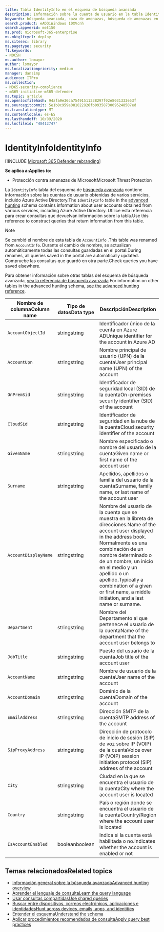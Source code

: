 ```yaml
---
title: Tabla IdentityInfo en el esquema de búsqueda avanzada
description: Información sobre la cuenta de usuario en la tabla IdentityInfo del esquema de búsqueda avanzada
keywords: búsqueda avanzada, caza de amenazas, búsqueda de amenazas en el ciberespacio, protección contra amenazas de Microsoft, Microsoft 365, MTP, M365, búsqueda, consulta, telemetría, referencia de esquema, kusto, tabla, columna, tipo de datos, descripción, AccountInfo, IdentityInfo, cuenta
search.product: eADQiWindows 10XVcnh
search.appverid: met150
ms.prod: microsoft-365-enterprise
ms.mktglfcycl: deploy
ms.sitesec: library
ms.pagetype: security
f1.keywords:
- NOCSH
ms.author: lomayor
author: lomayor
ms.localizationpriority: medium
manager: dansimp
audience: ITPro
ms.collection:
- M365-security-compliance
- m365-initiative-m365-defender
ms.topic: article
ms.openlocfilehash: 94afa9e36ca75491511338297f02e8031333e53f
ms.sourcegitcommit: 5e1b8c959a081022826fb09358730096248507ed
ms.translationtype: MT
ms.contentlocale: es-ES
ms.lasthandoff: 10/09/2020
ms.locfileid: "48412747"
---
```

# <a name="identityinfo"></a><span data-ttu-id="c6ac6-104">IdentityInfo</span><span class="sxs-lookup"><span data-stu-id="c6ac6-104">IdentityInfo</span></span>

[!INCLUDE [Microsoft 365 Defender rebranding](../includes/microsoft-defender.md)]


<span data-ttu-id="c6ac6-105">**Se aplica a:**</span><span class="sxs-lookup"><span data-stu-id="c6ac6-105">**Applies to:**</span></span>
- <span data-ttu-id="c6ac6-106">Protección contra amenazas de Microsoft</span><span class="sxs-lookup"><span data-stu-id="c6ac6-106">Microsoft Threat Protection</span></span>

<span data-ttu-id="c6ac6-107">La `IdentityInfo` tabla del esquema de [búsqueda avanzada](advanced-hunting-overview.md) contiene información sobre las cuentas de usuario obtenidas de varios servicios, incluido Azure Active Directory.</span><span class="sxs-lookup"><span data-stu-id="c6ac6-107">The `IdentityInfo` table in the [advanced hunting](advanced-hunting-overview.md) schema contains information about user accounts obtained from various services, including Azure Active Directory.</span></span> <span data-ttu-id="c6ac6-108">Utilice esta referencia para crear consultas que devuelvan información sobre la tabla.</span><span class="sxs-lookup"><span data-stu-id="c6ac6-108">Use this reference to construct queries that return information from this table.</span></span>

>[!NOTE]
><span data-ttu-id="c6ac6-109">Se cambió el nombre de esta tabla de `AccountInfo` .</span><span class="sxs-lookup"><span data-stu-id="c6ac6-109">This table was renamed from `AccountInfo`.</span></span> <span data-ttu-id="c6ac6-110">Durante el cambio de nombre, se actualizan automáticamente todas las consultas guardadas en el portal.</span><span class="sxs-lookup"><span data-stu-id="c6ac6-110">During renames, all queries saved in the portal are automatically updated.</span></span> <span data-ttu-id="c6ac6-111">Compruebe las consultas que guardó en otra parte.</span><span class="sxs-lookup"><span data-stu-id="c6ac6-111">Check queries you have saved elsewhere.</span></span>

<span data-ttu-id="c6ac6-112">Para obtener información sobre otras tablas del esquema de búsqueda avanzada, [vea la referencia de búsqueda avanzada](advanced-hunting-schema-tables.md).</span><span class="sxs-lookup"><span data-stu-id="c6ac6-112">For information on other tables in the advanced hunting schema, [see the advanced hunting reference](advanced-hunting-schema-tables.md).</span></span>

| <span data-ttu-id="c6ac6-113">Nombre de columna</span><span class="sxs-lookup"><span data-stu-id="c6ac6-113">Column name</span></span> | <span data-ttu-id="c6ac6-114">Tipo de datos</span><span class="sxs-lookup"><span data-stu-id="c6ac6-114">Data type</span></span> | <span data-ttu-id="c6ac6-115">Descripción</span><span class="sxs-lookup"><span data-stu-id="c6ac6-115">Description</span></span> |
|-------------|-----------|-------------|
| `AccountObjectId` | <span data-ttu-id="c6ac6-116">string</span><span class="sxs-lookup"><span data-stu-id="c6ac6-116">string</span></span> | <span data-ttu-id="c6ac6-117">Identificador único de la cuenta en Azure AD</span><span class="sxs-lookup"><span data-stu-id="c6ac6-117">Unique identifier for the account in Azure AD</span></span> |
| `AccountUpn` | <span data-ttu-id="c6ac6-118">string</span><span class="sxs-lookup"><span data-stu-id="c6ac6-118">string</span></span> | <span data-ttu-id="c6ac6-119">Nombre principal de usuario (UPN) de la cuenta</span><span class="sxs-lookup"><span data-stu-id="c6ac6-119">User principal name (UPN) of the account</span></span> |
| `OnPremSid` | <span data-ttu-id="c6ac6-120">string</span><span class="sxs-lookup"><span data-stu-id="c6ac6-120">string</span></span> | <span data-ttu-id="c6ac6-121">Identificador de seguridad local (SID) de la cuenta</span><span class="sxs-lookup"><span data-stu-id="c6ac6-121">On-premises security identifier (SID) of the account</span></span> |
| `CloudSid` | <span data-ttu-id="c6ac6-122">string</span><span class="sxs-lookup"><span data-stu-id="c6ac6-122">string</span></span> | <span data-ttu-id="c6ac6-123">Identificador de seguridad en la nube de la cuenta</span><span class="sxs-lookup"><span data-stu-id="c6ac6-123">Cloud security identifier of the account</span></span> |
| `GivenName` | <span data-ttu-id="c6ac6-124">string</span><span class="sxs-lookup"><span data-stu-id="c6ac6-124">string</span></span> | <span data-ttu-id="c6ac6-125">Nombre especificado o nombre del usuario de la cuenta</span><span class="sxs-lookup"><span data-stu-id="c6ac6-125">Given name or first name of the account user</span></span> |
| `Surname` | <span data-ttu-id="c6ac6-126">string</span><span class="sxs-lookup"><span data-stu-id="c6ac6-126">string</span></span> | <span data-ttu-id="c6ac6-127">Apellidos, apellidos o familia del usuario de la cuenta</span><span class="sxs-lookup"><span data-stu-id="c6ac6-127">Surname, family name, or last name of the account user</span></span> |
| `AccountDisplayName` | <span data-ttu-id="c6ac6-128">string</span><span class="sxs-lookup"><span data-stu-id="c6ac6-128">string</span></span> | <span data-ttu-id="c6ac6-129">Nombre del usuario de la cuenta que se muestra en la libreta de direcciones.</span><span class="sxs-lookup"><span data-stu-id="c6ac6-129">Name of the account user displayed in the address book.</span></span> <span data-ttu-id="c6ac6-130">Normalmente es una combinación de un nombre determinado o de un nombre, un inicio en el medio y un apellido o un apellido.</span><span class="sxs-lookup"><span data-stu-id="c6ac6-130">Typically a combination of a given or first name, a middle initiation, and a last name or surname.</span></span> |
| `Department` | <span data-ttu-id="c6ac6-131">string</span><span class="sxs-lookup"><span data-stu-id="c6ac6-131">string</span></span> | <span data-ttu-id="c6ac6-132">Nombre del Departamento al que pertenece el usuario de la cuenta</span><span class="sxs-lookup"><span data-stu-id="c6ac6-132">Name of the department that the account user belongs to</span></span> |
| `JobTitle` | <span data-ttu-id="c6ac6-133">string</span><span class="sxs-lookup"><span data-stu-id="c6ac6-133">string</span></span> | <span data-ttu-id="c6ac6-134">Puesto del usuario de la cuenta</span><span class="sxs-lookup"><span data-stu-id="c6ac6-134">Job title of the account user</span></span> |
| `AccountName` | <span data-ttu-id="c6ac6-135">string</span><span class="sxs-lookup"><span data-stu-id="c6ac6-135">string</span></span> | <span data-ttu-id="c6ac6-136">Nombre de usuario de la cuenta</span><span class="sxs-lookup"><span data-stu-id="c6ac6-136">User name of the account</span></span> |
| `AccountDomain` | <span data-ttu-id="c6ac6-137">string</span><span class="sxs-lookup"><span data-stu-id="c6ac6-137">string</span></span> | <span data-ttu-id="c6ac6-138">Dominio de la cuenta</span><span class="sxs-lookup"><span data-stu-id="c6ac6-138">Domain of the account</span></span> |
| `EmailAddress` | <span data-ttu-id="c6ac6-139">string</span><span class="sxs-lookup"><span data-stu-id="c6ac6-139">string</span></span> | <span data-ttu-id="c6ac6-140">Dirección SMTP de la cuenta</span><span class="sxs-lookup"><span data-stu-id="c6ac6-140">SMTP address of the account</span></span> |
| `SipProxyAddress` | <span data-ttu-id="c6ac6-141">string</span><span class="sxs-lookup"><span data-stu-id="c6ac6-141">string</span></span> | <span data-ttu-id="c6ac6-142">Dirección de protocolo de inicio de sesión (SIP) de voz sobre IP (VOIP) de la cuenta</span><span class="sxs-lookup"><span data-stu-id="c6ac6-142">Voice over IP (VOIP) session initiation protocol (SIP) address of the account</span></span> |
| `City` | <span data-ttu-id="c6ac6-143">string</span><span class="sxs-lookup"><span data-stu-id="c6ac6-143">string</span></span> | <span data-ttu-id="c6ac6-144">Ciudad en la que se encuentra el usuario de la cuenta</span><span class="sxs-lookup"><span data-stu-id="c6ac6-144">City where the account user is located</span></span> |
| `Country` | <span data-ttu-id="c6ac6-145">string</span><span class="sxs-lookup"><span data-stu-id="c6ac6-145">string</span></span> | <span data-ttu-id="c6ac6-146">País o región donde se encuentra el usuario de la cuenta</span><span class="sxs-lookup"><span data-stu-id="c6ac6-146">Country/Region where the account user is located</span></span> |
| `IsAccountEnabled` | <span data-ttu-id="c6ac6-147">boolean</span><span class="sxs-lookup"><span data-stu-id="c6ac6-147">boolean</span></span> | <span data-ttu-id="c6ac6-148">Indica si la cuenta está habilitada o no.</span><span class="sxs-lookup"><span data-stu-id="c6ac6-148">Indicates whether the account is enabled or not</span></span> |

## <a name="related-topics"></a><span data-ttu-id="c6ac6-149">Temas relacionados</span><span class="sxs-lookup"><span data-stu-id="c6ac6-149">Related topics</span></span>
- [<span data-ttu-id="c6ac6-150">Información general sobre la búsqueda avanzada</span><span class="sxs-lookup"><span data-stu-id="c6ac6-150">Advanced hunting overview</span></span>](advanced-hunting-overview.md)
- [<span data-ttu-id="c6ac6-151">Aprender el lenguaje de consulta</span><span class="sxs-lookup"><span data-stu-id="c6ac6-151">Learn the query language</span></span>](advanced-hunting-query-language.md)
- [<span data-ttu-id="c6ac6-152">Usar consultas compartidas</span><span class="sxs-lookup"><span data-stu-id="c6ac6-152">Use shared queries</span></span>](advanced-hunting-shared-queries.md)
- [<span data-ttu-id="c6ac6-153">Buscar entre dispositivos, correos electrónicos, aplicaciones e identidades</span><span class="sxs-lookup"><span data-stu-id="c6ac6-153">Hunt across devices, emails, apps, and identities</span></span>](advanced-hunting-query-emails-devices.md)
- [<span data-ttu-id="c6ac6-154">Entender el esquema</span><span class="sxs-lookup"><span data-stu-id="c6ac6-154">Understand the schema</span></span>](advanced-hunting-schema-tables.md)
- [<span data-ttu-id="c6ac6-155">Aplicar procedimientos recomendados de consulta</span><span class="sxs-lookup"><span data-stu-id="c6ac6-155">Apply query best practices</span></span>](advanced-hunting-best-practices.md)
